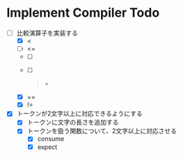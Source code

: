 # Implement Compiler Todo

- [ ] 比較演算子を実装する
    - [x] <
    - [ ] <=
    - [ ] >
    - [ ] >=
    - [x] ==
    - [x] !=
- [x] トークンが2文字以上に対応できるようにする
    - [x] トークンに文字の長さを追加する
    - [x] トークンを扱う関数について、2文字以上に対応させる
        - [x] consume
        - [x] expect
